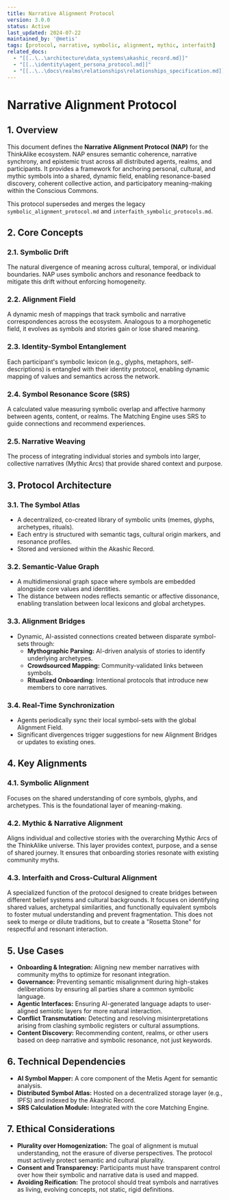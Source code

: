 ```yaml
---
title: Narrative Alignment Protocol
version: 3.0.0
status: Active
last_updated: 2024-07-22
maintained_by: '@metis'
tags: [protocol, narrative, symbolic, alignment, mythic, interfaith]
related_docs:
  - "[[..\..\architecture\data_systems\akashic_record.md]]"
  - "[[..\identity\agent_persona_protocol.md]]"
  - "[[..\..\docs\realms\relationships\relationships_specification.md]]"
---
```


# Narrative Alignment Protocol

## 1. Overview

This document defines the **Narrative Alignment Protocol (NAP)** for the ThinkAlike ecosystem. NAP ensures semantic coherence, narrative synchrony, and epistemic trust across all distributed agents, realms, and participants. It provides a framework for anchoring personal, cultural, and mythic symbols into a shared, dynamic field, enabling resonance-based discovery, coherent collective action, and participatory meaning-making within the Conscious Commons.

This protocol supersedes and merges the legacy `symbolic_alignment_protocol.md` and `interfaith_symbolic_protocols.md`.

## 2. Core Concepts

### 2.1. Symbolic Drift
The natural divergence of meaning across cultural, temporal, or individual boundaries. NAP uses symbolic anchors and resonance feedback to mitigate this drift without enforcing homogeneity.

### 2.2. Alignment Field
A dynamic mesh of mappings that track symbolic and narrative correspondences across the ecosystem. Analogous to a morphogenetic field, it evolves as symbols and stories gain or lose shared meaning.

### 2.3. Identity-Symbol Entanglement
Each participant's symbolic lexicon (e.g., glyphs, metaphors, self-descriptions) is entangled with their identity protocol, enabling dynamic mapping of values and semantics across the network.

### 2.4. Symbol Resonance Score (SRS)
A calculated value measuring symbolic overlap and affective harmony between agents, content, or realms. The Matching Engine uses SRS to guide connections and recommend experiences.

### 2.5. Narrative Weaving
The process of integrating individual stories and symbols into larger, collective narratives (Mythic Arcs) that provide shared context and purpose.

## 3. Protocol Architecture

### 3.1. The Symbol Atlas
- A decentralized, co-created library of symbolic units (memes, glyphs, archetypes, rituals).
- Each entry is structured with semantic tags, cultural origin markers, and resonance profiles.
- Stored and versioned within the Akashic Record.

### 3.2. Semantic-Value Graph
- A multidimensional graph space where symbols are embedded alongside core values and identities.
- The distance between nodes reflects semantic or affective dissonance, enabling translation between local lexicons and global archetypes.

### 3.3. Alignment Bridges
- Dynamic, AI-assisted connections created between disparate symbol-sets through:
  - **Mythographic Parsing:** AI-driven analysis of stories to identify underlying archetypes.
  - **Crowdsourced Mapping:** Community-validated links between symbols.
  - **Ritualized Onboarding:** Intentional protocols that introduce new members to core narratives.

### 3.4. Real-Time Synchronization
- Agents periodically sync their local symbol-sets with the global Alignment Field.
- Significant divergences trigger suggestions for new Alignment Bridges or updates to existing ones.

## 4. Key Alignments

### 4.1. Symbolic Alignment
Focuses on the shared understanding of core symbols, glyphs, and archetypes. This is the foundational layer of meaning-making.

### 4.2. Mythic & Narrative Alignment
Aligns individual and collective stories with the overarching Mythic Arcs of the ThinkAlike universe. This layer provides context, purpose, and a sense of shared journey. It ensures that onboarding stories resonate with existing community myths.

### 4.3. Interfaith and Cross-Cultural Alignment
A specialized function of the protocol designed to create bridges between different belief systems and cultural backgrounds. It focuses on identifying shared values, archetypal similarities, and functionally equivalent symbols to foster mutual understanding and prevent fragmentation. This does not seek to merge or dilute traditions, but to create a "Rosetta Stone" for respectful and resonant interaction.

## 5. Use Cases

- **Onboarding & Integration:** Aligning new member narratives with community myths to optimize for resonant integration.
- **Governance:** Preventing semantic misalignment during high-stakes deliberations by ensuring all parties share a common symbolic language.
- **Agentic Interfaces:** Ensuring AI-generated language adapts to user-aligned semiotic layers for more natural interaction.
- **Conflict Transmutation:** Detecting and resolving misinterpretations arising from clashing symbolic registers or cultural assumptions.
- **Content Discovery:** Recommending content, realms, or other users based on deep narrative and symbolic resonance, not just keywords.

## 6. Technical Dependencies

- **AI Symbol Mapper:** A core component of the Metis Agent for semantic analysis.
- **Distributed Symbol Atlas:** Hosted on a decentralized storage layer (e.g., IPFS) and indexed by the Akashic Record.
- **SRS Calculation Module:** Integrated with the core Matching Engine.

## 7. Ethical Considerations

- **Plurality over Homogenization:** The goal of alignment is mutual understanding, not the erasure of diverse perspectives. The protocol must actively protect semantic and cultural plurality.
- **Consent and Transparency:** Participants must have transparent control over how their symbolic and narrative data is used and mapped.
- **Avoiding Reification:** The protocol should treat symbols and narratives as living, evolving concepts, not static, rigid definitions.
